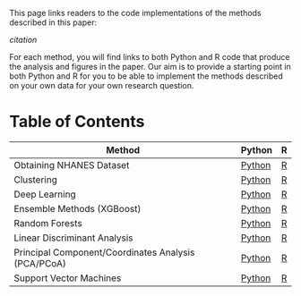 This page links readers to the code implementations of the methods described in this paper: 

*citation*

For each method, you will find links to both Python and R code that produce the analysis and figures in the paper.  Our aim is to provide a starting point in both Python and R for you to be able to implement the methods described on your own data for your own research question.

# Table of Contents

| Method   | Python                                         | R                                              |
|----------|-----------------------------------------------|-----------------------------------------------|
| Obtaining NHANES Dataset | [Python](placeholder-python.md) | [R](placeholder-R.md)     |
| Clustering | [Python](placeholder-python.md) | [R](placeholder-R.md)     |
| Deep Learning | [Python](placeholder-python.md) | [R](placeholder-R.md)     |
| Ensemble Methods (XGBoost) | [Python](placeholder-python.md) | [R](placeholder-R.md)     |
| Random Forests | [Python](placeholder-python.md) | [R](placeholder-R.md)     |
| Linear Discriminant Analysis | [Python](placeholder-python.md) | [R](placeholder-R.md)     |
| Principal Component/Coordinates Analysis (PCA/PCoA) | [Python](placeholder-python.md) | [R](placeholder-R.md)     |
| Support Vector Machines | [Python](placeholder-python.md) | [R](SVM-R.html)     |


